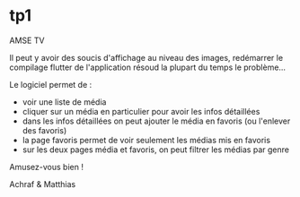# tp1
AMSE TV

Il peut y avoir des soucis d'affichage au niveau des images, redémarrer le compilage flutter de l'application résoud la plupart
du temps le problème...

Le logiciel permet de :
- voir une liste de média
- cliquer sur un média en particulier pour avoir les infos détaillées
- dans les infos détaillées on peut ajouter le média en favoris (ou l'enlever des favoris)
- la page favoris permet de voir seulement les médias mis en favoris
- sur les deux pages média et favoris, on peut filtrer les médias par genre

Amusez-vous bien !

Achraf & Matthias